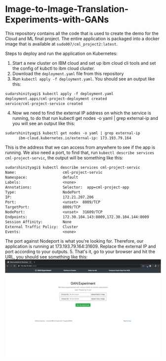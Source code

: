 # Image-to-Image-Translation-Experiments-with-GANs

This repository contains all the code that is used to create the demo for the Cloud and ML final project. The entire application is packaged into a docker image that is available at `sudo007/cml_project2:latest`.

Steps to deploy and run the application on Kubernetes:
1. Start a new cluster on IBM cloud and set up ibm cloud cli tools and set the config of kubctl to ibm cloud cluster.
2. Download the `deployment.yaml` file from this repository
3. Run `kubectl apply -f deployment.yaml`. You should see an output like this:
```
sudarshinityagi$ kubectl apply -f deployment.yaml
deployment.apps/cml-project-deployment created
service/cml-project-service created
```
4. Now we need to find the external IP address on which the service is running, to do that run kubectl get nodes -o yaml | grep external-ip and you will see an output like this:
```
sudarshinityagi$ kubectl get nodes -o yaml | grep external-ip
      ibm-cloud.kubernetes.io/external-ip: 173.193.79.164
```
This is the address that we can access from anywhere to see if the app is running. We also need a port, to find that, run `kubectl describe services cml-project-servic`, the output will be something like this:
```
sudarshinityagi$ kubectl describe services cml-project-servic
Name:                     cml-project-servic
Namespace:                default
Labels:                   <none>
Annotations:              Selector:  app=cml-project-app
Type:                     NodePort
IP:                       172.21.207.206
Port:                     <unset>  8009/TCP
TargetPort:               8009/TCP
NodePort:                 <unset>  31609/TCP
Endpoints:                172.30.104.143:8009,172.30.104.144:8009
Session Affinity:         None
External Traffic Policy:  Cluster
Events:                   <none>
```
The port against Nodeport is what you're looking for. Therefore, our application is running at 173.193.79.164:31609. Replace the external IP and port according to your outputs.
5. That's it, go to your browser and hit the URL, you should see something like this:
![alt text](https://github.com/SudarshiniTyagi/Image-to-Image-Translation-Experiments-with-GANs/blob/master/demo.jpeg?raw=true)
